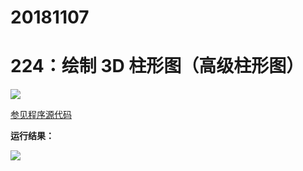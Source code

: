 # 20181107

# 224：绘制 3D 柱形图（高级柱形图）

<img src="http://image.renkaigis.com/keepcoding/2018110701.png">

<a href="https://github.com/renkaigis/KeepCoding/tree/master/2018/11/07" target="_blank">参见程序源代码</a>

**运行结果：**

<img src="http://image.renkaigis.com/keepcoding/2018110702.png">